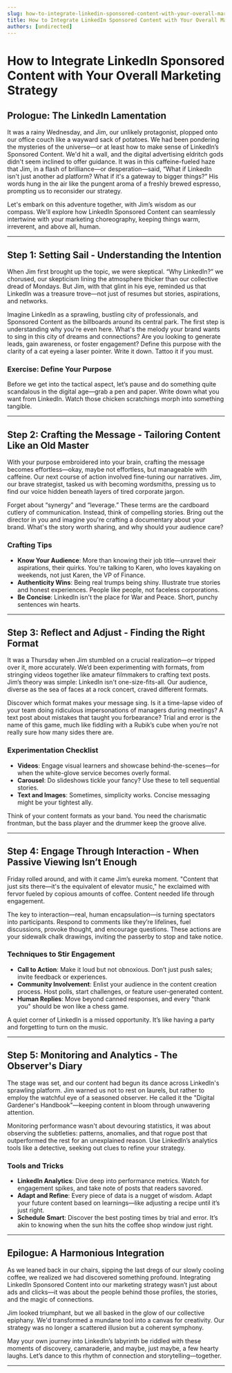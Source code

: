 ```yaml
---
slug: how-to-integrate-linkedin-sponsored-content-with-your-overall-marketing-strategy
title: How to Integrate LinkedIn Sponsored Content with Your Overall Marketing Strategy
authors: [undirected]
---
```



# How to Integrate LinkedIn Sponsored Content with Your Overall Marketing Strategy

## Prologue: The LinkedIn Lamentation

It was a rainy Wednesday, and Jim, our unlikely protagonist, plopped onto our office couch like a wayward sack of potatoes. We had been pondering the mysteries of the universe—or at least how to make sense of LinkedIn’s Sponsored Content. We'd hit a wall, and the digital advertising eldritch gods didn't seem inclined to offer guidance. It was in this caffeine-fueled haze that Jim, in a flash of brilliance—or desperation—said, “What if LinkedIn isn't just another ad platform? What if it's a gateway to bigger things?” His words hung in the air like the pungent aroma of a freshly brewed espresso, prompting us to reconsider our strategy.

Let's embark on this adventure together, with Jim’s wisdom as our compass. We'll explore how LinkedIn Sponsored Content can seamlessly intertwine with your marketing choreography, keeping things warm, irreverent, and above all, human.

---

## Step 1: Setting Sail - Understanding the Intention

When Jim first brought up the topic, we were skeptical. “Why LinkedIn?” we chorused, our skepticism lining the atmosphere thicker than our collective dread of Mondays. But Jim, with that glint in his eye, reminded us that LinkedIn was a treasure trove—not just of resumes but stories, aspirations, and networks.

Imagine LinkedIn as a sprawling, bustling city of professionals, and Sponsored Content as the billboards around its central park. The first step is understanding why you're even here. What's the melody your brand wants to sing in this city of dreams and connections? Are you looking to generate leads, gain awareness, or foster engagement? Define this purpose with the clarity of a cat eyeing a laser pointer. Write it down. Tattoo it if you must.

### Exercise: Define Your Purpose
Before we get into the tactical aspect, let’s pause and do something quite scandalous in the digital age—grab a pen and paper. Write down what you want from LinkedIn. Watch those chicken scratchings morph into something tangible.

---

## Step 2: Crafting the Message - Tailoring Content Like an Old Master

With your purpose embroidered into your brain, crafting the message becomes effortless—okay, maybe not effortless, but manageable with caffeine. Our next course of action involved fine-tuning our narratives. Jim, our brave strategist, tasked us with becoming wordsmiths, pressing us to find our voice hidden beneath layers of tired corporate jargon.

Forget about “synergy” and “leverage.” These terms are the cardboard cutlery of communication. Instead, think of compelling stories. Bring out the director in you and imagine you're crafting a documentary about your brand. What's the story worth sharing, and why should your audience care? 

### Crafting Tips
- **Know Your Audience**: More than knowing their job title—unravel their aspirations, their quirks. You're talking to Karen, who loves kayaking on weekends, not just Karen, the VP of Finance.
- **Authenticity Wins**: Being real trumps being shiny. Illustrate true stories and honest experiences. People like people, not faceless corporations.
- **Be Concise**: LinkedIn isn't the place for War and Peace. Short, punchy sentences win hearts.

---

## Step 3: Reflect and Adjust - Finding the Right Format

It was a Thursday when Jim stumbled on a crucial realization—or tripped over it, more accurately. We’d been experimenting with formats, from stringing videos together like amateur filmmakers to crafting text posts. Jim’s theory was simple: LinkedIn isn't one-size-fits-all. Our audience, diverse as the sea of faces at a rock concert, craved different formats. 

Discover which format makes your message sing. Is it a time-lapse video of your team doing ridiculous impersonations of managers during meetings? A text post about mistakes that taught you forbearance? Trial and error is the name of this game, much like fiddling with a Rubik’s cube when you’re not really sure how many sides there are.

### Experimentation Checklist
- **Videos**: Engage visual learners and showcase behind-the-scenes—for when the white-glove service becomes overly formal.
- **Carousel**: Do slideshows tickle your fancy? Use these to tell sequential stories.
- **Text and Images**: Sometimes, simplicity works. Concise messaging might be your tightest ally.

Think of your content formats as your band. You need the charismatic frontman, but the bass player and the drummer keep the groove alive.

---

## Step 4: Engage Through Interaction - When Passive Viewing Isn’t Enough

Friday rolled around, and with it came Jim’s eureka moment. "Content that just sits there—it's the equivalent of elevator music," he exclaimed with fervor fueled by copious amounts of coffee. Content needed life through engagement.

The key to interaction—real, human encapsulation—is turning spectators into participants. Respond to comments like they’re lifelines, fuel discussions, provoke thought, and encourage questions. These actions are your sidewalk chalk drawings, inviting the passerby to stop and take notice.

### Techniques to Stir Engagement
- **Call to Action**: Make it loud but not obnoxious. Don’t just push sales; invite feedback or experiences.
- **Community Involvement**: Enlist your audience in the content creation process. Host polls, start challenges, or feature user-generated content.
- **Human Replies**: Move beyond canned responses, and every "thank you" should be won like a chess game.

A quiet corner of LinkedIn is a missed opportunity. It’s like having a party and forgetting to turn on the music.

---

## Step 5: Monitoring and Analytics - The Observer's Diary

The stage was set, and our content had begun its dance across LinkedIn's sprawling platform. Jim warned us not to rest on laurels, but rather to employ the watchful eye of a seasoned observer. He called it the "Digital Gardener's Handbook"—keeping content in bloom through unwavering attention.

Monitoring performance wasn't about devouring statistics, it was about observing the subtleties: patterns, anomalies, and that rogue post that outperformed the rest for an unexplained reason. Use LinkedIn’s analytics tools like a detective, seeking out clues to refine your strategy.

### Tools and Tricks
- **LinkedIn Analytics**: Dive deep into performance metrics. Watch for engagement spikes, and take note of posts that readers savored.
- **Adapt and Refine**: Every piece of data is a nugget of wisdom. Adapt your future content based on learnings—like adjusting a recipe until it’s just right.
- **Schedule Smart**: Discover the best posting times by trial and error. It’s akin to knowing when the sun hits the coffee shop window just right.

---

## Epilogue: A Harmonious Integration

As we leaned back in our chairs, sipping the last dregs of our slowly cooling coffee, we realized we had discovered something profound. Integrating LinkedIn Sponsored Content into our marketing strategy wasn’t just about ads and clicks—it was about the people behind those profiles, the stories, and the magic of connections.

Jim looked triumphant, but we all basked in the glow of our collective epiphany. We'd transformed a mundane tool into a canvas for creativity. Our strategy was no longer a scattered illusion but a coherent symphony.

May your own journey into LinkedIn’s labyrinth be riddled with these moments of discovery, camaraderie, and maybe, just maybe, a few hearty laughs. Let’s dance to this rhythm of connection and storytelling—together.

---